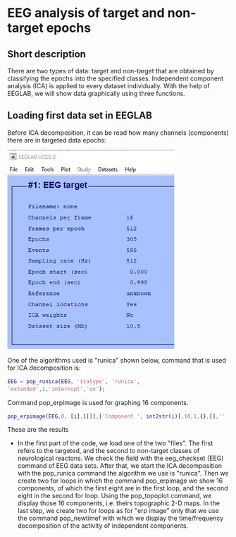 # EEG analysis of target and non-target epochs 

## Short description
There are two types of data: target and non-target that are obtained by classifying the epochs into the specified classes. Independent component analysis (ICA) is applied to every dataset individually. With the help of EEGLAB, we will show data graphically using three functions.

## Loading first data set in EEGLAB
Before ICA decomposition, it can be read how many channels (components) there are in targeted data epochs:

![alt text](https://github.com/dsos8/EEG_analysis_data/blob/main/Capture1.JPG)

One of the algorithms used is "runica" shown below, command that is used for ICA decomposition is:
```Matlab
EEG = pop_runica(EEG, 'icatype', 'runica', 
'extended',1,'interrupt','on');
```
Command pop_erpimage is used for graphing 16 components.
```Matlab
pop_erpimage(EEG,0, [i],[[]],['Component ', int2str(i)],10,1,{},[],'' ,'yerplabel','','erp','on','cbar','on','topo', { mean(EEG.icawinv(:,[i]),2)EEG.chanlocs EEG.chaninfo } );
```
These are the results 

* In the first part of the code, we load one of the two "files". The first refers to the targeted, and the second to
non-target classes of neurological reactons. We check the field with the eeg_checkset (EEG) command
of EEG data sets. After that, we start the ICA decomposition with the pop_runica command
the algorithm we use is "runica". Then we create two for loops in which the command
pop_erpimage we show 16 components, of which the first eight are in the first loop, and the second eight
in the second for loop. Using the pop_topoplot command, we display those 16 components, i.e. theirs
topographic 2-D maps. In the last step, we create two for loops as for "erp image"
only that we use the command pop_newtimef with which we display the time/frequency
decomposition of the activity of independent components.
